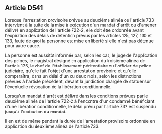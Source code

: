 Article D541
----
Lorsque l'arrestation provisoire prévue au deuxième alinéa de l'article 733
intervient à la suite de la mise à exécution d'un mandat d'arrêt ou d'amener
délivré en application de l'article 722-2, elle doit être ordonnée avant
l'expiration des délais de détention prévus par les articles 125, 127, 130 et
133, faute de quoi la personne est mise en liberté si elle n'est pas détenue
pour autre cause.

La personne est aussitôt informée par, selon les cas, le juge de l'application
des peines, le magistrat désigné en application du troisième alinéa de l'article
125, le chef de l'établissement pénitentiaire ou l'officier de police
judiciaire, qu'elle fait l'objet d'une arrestation provisoire et qu'elle
comparaîtra, dans un délai d'un ou deux mois, selon les distinctions prévues à
l'article précédent, devant la juridiction chargée de statuer sur l'éventuelle
révocation de la libération conditionnelle.

Lorsqu'un mandat d'arrêt est délivré dans les conditions prévues par le deuxième
alinéa de l'article 722-2 à l'encontre d'un condamné bénéficiant d'une
libération conditionnelle, le délai prévu par l'article 732 est suspendu jusqu'à
l'exécution du mandat.

Il en est de même pendant la durée de l'arrestation provisoire ordonnée en
application du deuxième alinéa de l'article 733.

